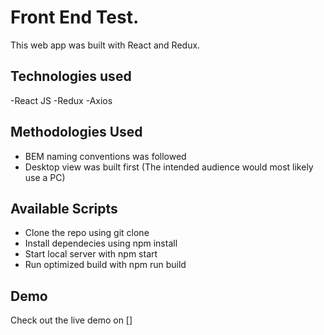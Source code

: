 # Front End Test.

This web app was built with React and Redux.

## Technologies used

-React JS
-Redux
-Axios

## Methodologies Used

- BEM naming conventions was followed
- Desktop view was built first (The intended audience would most likely use a PC)

## Available Scripts

- Clone the repo using git clone
- Install dependecies using npm install
- Start local server with npm start
- Run optimized build with npm run build

## Demo

Check out the live demo on []
